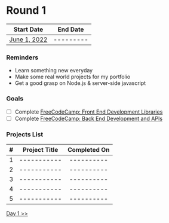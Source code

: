 # Round 1

|        Start Date         | End Date  |
| :-----------------------: | :-------: |
| [June 1, 2022](day001.md) | --------- |

### Reminders

- Learn something new everyday
- Make some real world projects for my portfolio
- Get a good grasp on Node.js & server-side javascript

### Goals

- [ ] Complete [FreeCodeCamp: Front End Development Libraries](https://www.freecodecamp.org/learn/front-end-development-libraries/)
- [ ] Complete [FreeCodeCamp: Back End Development and APIs](https://www.freecodecamp.org/learn/back-end-development-and-apis/)

### Projects List

|  #  | Project Title | Completed On |
| :-: | :-----------: | :----------: |
|  1  |  -----------  |  ----------  |
|  2  |  -----------  |  ----------  |
|  3  |  -----------  |  ----------  |
|  4  |  -----------  |  ----------  |
|  5  |  -----------  |  ----------  |

[Day 1 >>](day001.md)
